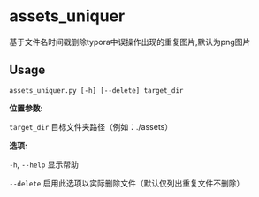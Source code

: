 # assets_uniquer
基于文件名时间戳删除typora中误操作出现的重复图片,默认为png图片

## Usage

`assets_uniquer.py [-h] [--delete] target_dir`

**位置参数:**

`target_dir`  目标文件夹路径（例如：./assets）

**选项:**

`-h`, `--help`  显示帮助

  `--delete`    启用此选项以实际删除文件（默认仅列出重复文件不删除）
